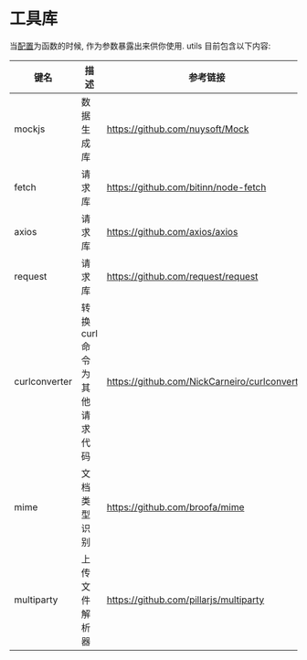 # 工具库
当[配置](#配置)为函数的时候, 作为参数暴露出来供你使用.
utils 目前包含以下内容:

| 键名          | 描述                         | 参考链接                                      |
| ------------- | ---------------------------- | --------------------------------------------- |
| mockjs        | 数据生成库                   | https://github.com/nuysoft/Mock               |
| fetch         | 请求库                       | https://github.com/bitinn/node-fetch          |
| axios         | 请求库                       | https://github.com/axios/axios                |
| request       | 请求库                       | https://github.com/request/request            |
| curlconverter | 转换 curl 命令为其他请求代码 | https://github.com/NickCarneiro/curlconverter |
| mime          | 文档类型识别                 | https://github.com/broofa/mime                |
| multiparty    | 上传文件解析器               | https://github.com/pillarjs/multiparty        |
